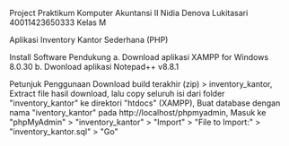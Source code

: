 Project Praktikum Komputer Akuntansi II
Nidia Denova Lukitasari 
40011423650333
Kelas M 

Aplikasi Inventory Kantor Sederhana (PHP)

Install Software Pendukung
a. Download aplikasi XAMPP for Windows 8.0.30
b. Dwonload aplikasi Notepad++ v8.8.1

Petunjuk Penggunaan
Download build terakhir (zip) > inventory_kantor,
Extract file hasil download, lalu copy seluruh isi dari folder "inventory_kantor" ke direktori "htdocs" (XAMPP),
Buat database dengan nama "iventory_kantor" pada http://localhost/phpmyadmin,
Masuk ke "phpMyAdmin" > "inventory_kantor" > "Import" > "File to Import:" > "inventory_kantor.sql" > "Go"
